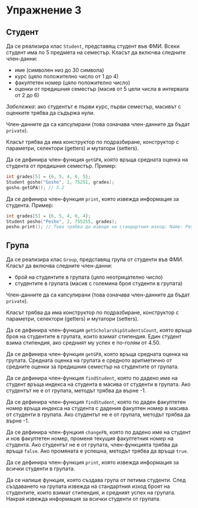Упражнение 3
============

Студент
-------
Да се реализира клас `Student`, представящ студент във ФМИ.
Всеки студент има по 5 предмета на семестър.
Класът да включва следните член-данни:
* име (символен низ до 30 символа)
* курс (цяло положително число от 1 до 4)
* факултетен номер (цяло положително число)
* оценки от предишния семестър (масив от 5 цели числа в интервала от 2 до 6)

*Забележка*: ако студентът е първи курс, първи семестър, масивът с оценките
трябва да съдържа нули.

Член-данните да са капсулирани (това означава член-данните да бъдат `private`).

Класът трябва да има конструктор по подразбиране, конструктор с параметри,
селектори (getters) и мутатори (setters).

Да се дефинира член-функция `getGPA`, която връща средната оценка на студента
от предишния семестър.
Пример:
```cpp
int grades[5] = {6, 5, 4, 6, 5};
Student gosho("Gosho", 1, 75251, grades);
gosho.getGPA(); // 5.2
```

Да се дефинира член-функция `print`, която извежда информация за студента.
Пример:
```cpp
int grades[5] = {6, 5, 4, 6, 4};
Student pesho("Pesho", 2, 755255, grades);
pesho.print(); // Това трябва да изведе на стандартния изход: Name: Pesho, Course: 2, FN: 755255, GPA: 5
```

Група
-----
Да се реализира клас `Group`, представящ група от студенти във ФМИ.
Класът да включва следните член-данни:
* брой на студентите в групата (цяло неотрицателно число)
* студентите в групата (масив с големина броя студенти в групата)

Член-данните да са капсулирани (това означава член-данните да бъдат `private`).

Класът трябва да има конструктор по подразбиране, конструктор с параметри,
селектори (getters) и мутатори (setters).

Да се дефинира член-функция `getScholarshipStudentsCount`,
която връща броя на студентите в групата, които взимат стипендия.
Един студент взима стипендия, ако средният му успех е по-голям от 4.50.

Да се дефинира член-функция `getGPA`, която връща средната оценка на групата.
Средната оценка на групата е средното аритметично от средните оценки за
предишния семестър на студентите от групата.

Да се дефинира член-функция `findStudent`, която по дадено име на студент
връща индекса на студента в масива от студенти в групата. Ако студентът не е
от групата, методът трябва да върне -1.

Да се дефинира член-функция `findStudent`, която по даден факултетен номер
връща индекса на студента с дадения факултен номер в масива от студенти
в групата. Ако студентът не е от групата, методът трябва да върне -1.

Да се дефинира член-фунцкия `changeFN`,
която по дадено име на студент и нов факултетен номер,
променя текущия факултетния номер на студента. Ако студентът не е от групата,
член-функцията трябва да връща `false`. Ако промяната е успешна, методът
трябва да връща `true`.

Да се дефинира член-функция `print`, която извежда информация за
всички студенти в групата.

Да се напише функция, която създава група от петима студенти.
След създаването на групата извежда на стандартния изход
броят на студентите, които взимат стипендия, и средният успех на групата.
Накрая извежда информация за всички студенти от групата.

